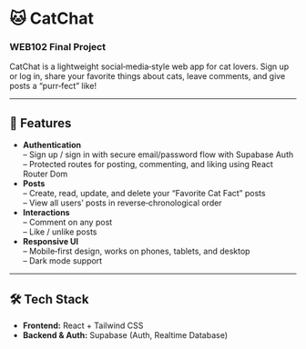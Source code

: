 # 🐱 CatChat
### WEB102 Final Project
CatChat is a lightweight social‑media‑style web app for cat lovers. Sign up or log in, share your favorite things about cats, leave comments, and give posts a “purr‑fect” like!

---

## 🚀 Features

- **Authentication**  
  – Sign up / sign in with secure email/password flow with Supabase Auth
  – Protected routes for posting, commenting, and liking using React Router Dom
- **Posts**  
  – Create, read, update, and delete your “Favorite Cat Fact” posts  
  – View all users’ posts in reverse‑chronological order  
- **Interactions**  
  – Comment on any post  
  – Like / unlike posts  
- **Responsive UI**  
  – Mobile‑first design, works on phones, tablets, and desktop  
  – Dark mode support  

---

## 🛠 Tech Stack

- **Frontend:** React + Tailwind CSS  
- **Backend & Auth:** Supabase (Auth, Realtime Database)
